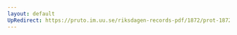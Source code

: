 ```yaml
---
layout: default
UpRedirect: https://pruto.im.uu.se/riksdagen-records-pdf/1872/prot-1872--fk--413/prot-1872--fk--413_047.pdf
---
```

